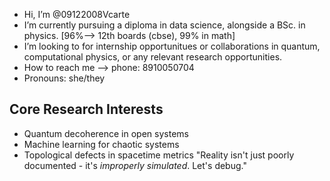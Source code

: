- Hi, I’m @09122008Vcarte
- I’m currently pursuing a diploma in data science, alongside a BSc. in physics. [96%—> 12th boards (cbse), 99% in math]
- I’m looking to for internship opportunitues or collaborations in quantum, computational physics, or any relevant research opportunities.
- How to reach me —> phone: 8910050704
- Pronouns: she/they
## Core Research Interests
- Quantum decoherence in open systems
- Machine learning for chaotic systems
- Topological defects in spacetime metrics
"Reality isn't just poorly documented - it's *improperly simulated*. Let's debug." 

<!---
09122008Vcarte/09122008Vcarte is a ✨ special ✨ repository because its `README.md` (this file) appears on your GitHub profile.
You can click the Preview link to take a look at your changes.
--->
